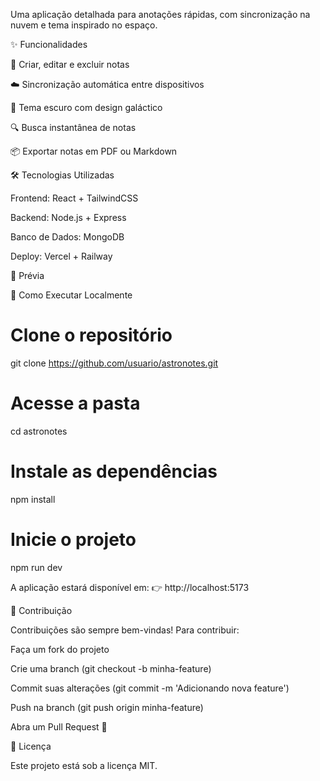 
Uma aplicação detalhada para anotações rápidas, com sincronização na nuvem e tema inspirado no espaço.


✨ Funcionalidades

📝 Criar, editar e excluir notas

☁️ Sincronização automática entre dispositivos

🌙 Tema escuro com design galáctico

🔍 Busca instantânea de notas

📦 Exportar notas em PDF ou Markdown

🛠️ Tecnologias Utilizadas

Frontend: React + TailwindCSS

Backend: Node.js + Express

Banco de Dados: MongoDB

Deploy: Vercel + Railway

📸 Prévia

🚦 Como Executar Localmente
# Clone o repositório
git clone https://github.com/usuario/astronotes.git

# Acesse a pasta
cd astronotes

# Instale as dependências
npm install

# Inicie o projeto
npm run dev


A aplicação estará disponível em:
👉 http://localhost:5173

🤝 Contribuição

Contribuições são sempre bem-vindas!
Para contribuir:

Faça um fork do projeto

Crie uma branch (git checkout -b minha-feature)

Commit suas alterações (git commit -m 'Adicionando nova feature')

Push na branch (git push origin minha-feature)

Abra um Pull Request 🚀

📜 Licença

Este projeto está sob a licença MIT.
